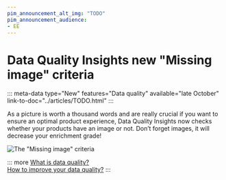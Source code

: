 ```yaml
---
pim_announcement_alt_img: "TODO"
pim_announcement_audience:
- EE
---
```


# Data Quality Insights new "Missing image" criteria
::: meta-data type="New" features="Data quality" available="late October" link-to-doc="../articles/TODO.html"
:::

As a picture is worth a thousand words and are really crucial if you want to ensure an optimal product experience, Data Quality Insights now checks whether your products have an image or not. Don’t forget images, it will decrease your enrichment grade!

![The "Missing image" criteria](../img/TODO.png)

::: more
[What is data quality?](../articles/understand-data-quality.html)  
[How to improve your data quality?](../articles/improve-data-quality.html)
:::
